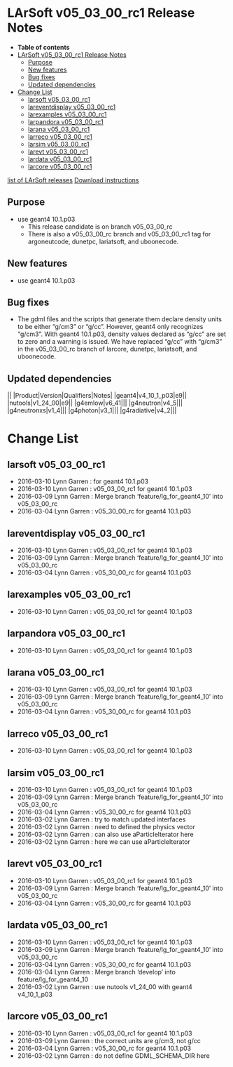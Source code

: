 LArSoft v05_03_00_rc1 Release Notes
===============================================================================

-   **Table of contents**
-   [LArSoft v05_03_00_rc1 Release Notes](#LArSoft-v05_03_00_rc1-Release-Notes)
    -   [Purpose](#Purpose)
    -   [New features](#New-features)
    -   [Bug fixes](#Bug-fixes)
    -   [Updated dependencies](#Updated-dependencies)
-   [Change List](#Change-List)
    -   [larsoft v05_03_00_rc1](#larsoft-v05_03_00_rc1)
    -   [lareventdisplay v05_03_00_rc1](#lareventdisplay-v05_03_00_rc1)
    -   [larexamples v05_03_00_rc1](#larexamples-v05_03_00_rc1)
    -   [larpandora v05_03_00_rc1](#larpandora-v05_03_00_rc1)
    -   [larana v05_03_00_rc1](#larana-v05_03_00_rc1)
    -   [larreco v05_03_00_rc1](#larreco-v05_03_00_rc1)
    -   [larsim v05_03_00_rc1](#larsim-v05_03_00_rc1)
    -   [larevt v05_03_00_rc1](#larevt-v05_03_00_rc1)
    -   [lardata v05_03_00_rc1](#lardata-v05_03_00_rc1)
    -   [larcore v05_03_00_rc1](#larcore-v05_03_00_rc1)

[list of LArSoft releases](LArSoft_release_list)
[Download instructions](http://scisoft.fnal.gov/scisoft/bundles/larsoft/v05_03_00_rc1/larsoft-v05_03_00_rc1.html)

Purpose
--------------------

-   use geant4 10.1.p03
    -   This release candidate is on branch v05_03_00_rc
    -   There is also a v05_03_00_rc branch and v05_03_00_rc1 tag for argoneutcode, dunetpc, lariatsoft, and uboonecode.

New features
------------------------------

-   use geant4 10.1.p03

Bug fixes
------------------------

-   The gdml files and the scripts that generate them declare density units to be either “g/cm3” or “g/cc”. However, geant4 only recognizes “g/cm3”. With geant4 10.1.p03, density values declared as “g/cc” are set to zero and a warning is issued. We have replaced “g/cc” with “g/cm3” in the v05_03_00_rc branch of larcore, dunetpc, lariatsoft, and uboonecode.

Updated dependencies
----------------------------------------------

||
|Product|Version|Qualifiers|Notes|
|geant4|v4_10_1_p03|e9||
|nutools|v1_24_00|e9||
|g4emlow|v6_41|||
|g4neutron|v4_5|||
|g4neutronxs|v1_4|||
|g4photon|v3_1|||
|g4radiative|v4_2|||

Change List
============================

larsoft v05_03_00_rc1
---------------------------------------------------

-   2016-03-10 Lynn Garren : for geant4 10.1.p03
-   2016-03-10 Lynn Garren : v05_03_00_rc1 for geant4 10.1.p03
-   2016-03-09 Lynn Garren : Merge branch ‘feature/lg_for_geant4_10’ into v05_03_00_rc
-   2016-03-04 Lynn Garren : v05_30_00_rc for geant4 10.1.p03

lareventdisplay v05_03_00_rc1
-------------------------------------------------------------------

-   2016-03-10 Lynn Garren : v05_03_00_rc1 for geant4 10.1.p03
-   2016-03-09 Lynn Garren : Merge branch ‘feature/lg_for_geant4_10’ into v05_03_00_rc
-   2016-03-04 Lynn Garren : v05_30_00_rc for geant4 10.1.p03

larexamples v05_03_00_rc1
-----------------------------------------------------------

-   2016-03-10 Lynn Garren : v05_03_00_rc1 for geant4 10.1.p03

larpandora v05_03_00_rc1
---------------------------------------------------------

-   2016-03-10 Lynn Garren : v05_03_00_rc1 for geant4 10.1.p03

larana v05_03_00_rc1
-------------------------------------------------

-   2016-03-10 Lynn Garren : v05_03_00_rc1 for geant4 10.1.p03
-   2016-03-09 Lynn Garren : Merge branch ‘feature/lg_for_geant4_10’ into v05_03_00_rc
-   2016-03-04 Lynn Garren : v05_30_00_rc for geant4 10.1.p03

larreco v05_03_00_rc1
---------------------------------------------------

-   2016-03-10 Lynn Garren : v05_03_00_rc1 for geant4 10.1.p03

larsim v05_03_00_rc1
-------------------------------------------------

-   2016-03-10 Lynn Garren : v05_03_00_rc1 for geant4 10.1.p03
-   2016-03-09 Lynn Garren : Merge branch ‘feature/lg_for_geant4_10’ into v05_03_00_rc
-   2016-03-04 Lynn Garren : v05_30_00_rc for geant4 10.1.p03
-   2016-03-02 Lynn Garren : try to match updated interfaces
-   2016-03-02 Lynn Garren : need to defined the physics vector
-   2016-03-02 Lynn Garren : can also use aParticleIterator here
-   2016-03-02 Lynn Garren : here we can use aParticleIterator

larevt v05_03_00_rc1
-------------------------------------------------

-   2016-03-10 Lynn Garren : v05_03_00_rc1 for geant4 10.1.p03
-   2016-03-09 Lynn Garren : Merge branch ‘feature/lg_for_geant4_10’ into v05_03_00_rc
-   2016-03-04 Lynn Garren : v05_30_00_rc for geant4 10.1.p03

lardata v05_03_00_rc1
---------------------------------------------------

-   2016-03-10 Lynn Garren : v05_03_00_rc1 for geant4 10.1.p03
-   2016-03-09 Lynn Garren : Merge branch ‘feature/lg_for_geant4_10’ into v05_03_00_rc
-   2016-03-04 Lynn Garren : v05_30_00_rc for geant4 10.1.p03
-   2016-03-04 Lynn Garren : Merge branch ‘develop’ into feature/lg_for_geant4_10
-   2016-03-02 Lynn Garren : use nutools v1_24_00 with geant4 v4_10_1_p03

larcore v05_03_00_rc1
---------------------------------------------------

-   2016-03-10 Lynn Garren : v05_03_00_rc1 for geant4 10.1.p03
-   2016-03-09 Lynn Garren : the correct units are g/cm3, not g/cc
-   2016-03-04 Lynn Garren : v05_30_00_rc for geant4 10.1.p03
-   2016-03-02 Lynn Garren : do not define GDML_SCHEMA_DIR here
